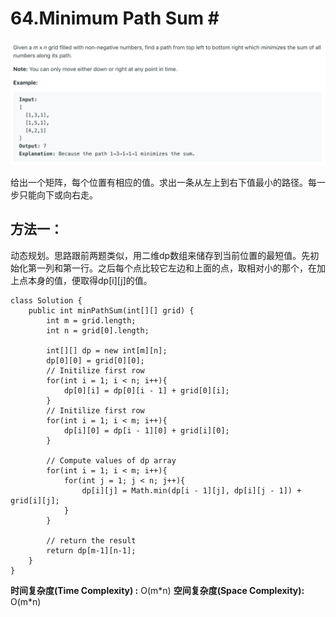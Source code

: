 # 64.Minimum Path Sum \#

![](.gitbook/assets/image%20%2850%29.png)

给出一个矩阵，每个位置有相应的值。求出一条从左上到右下值最小的路径。每一步只能向下或向右走。

## 方法一：

动态规划。思路跟前两题类似，用二维dp数组来储存到当前位置的最短值。先初始化第一列和第一行。之后每个点比较它左边和上面的点，取相对小的那个，在加上点本身的值，便取得dp\[i\]\[j\]的值。

```text
class Solution {
    public int minPathSum(int[][] grid) {
        int m = grid.length;
        int n = grid[0].length;
        
        int[][] dp = new int[m][n];
        dp[0][0] = grid[0][0];
        // Initilize first row
        for(int i = 1; i < n; i++){
            dp[0][i] = dp[0][i - 1] + grid[0][i];
        }
        // Initilize first row
        for(int i = 1; i < m; i++){
            dp[i][0] = dp[i - 1][0] + grid[i][0];
        }
        
        // Compute values of dp array
        for(int i = 1; i < m; i++){
            for(int j = 1; j < n; j++){
                dp[i][j] = Math.min(dp[i - 1][j], dp[i][j - 1]) + grid[i][j];
            }
        }
        
        // return the result
        return dp[m-1][n-1];
    }
}
```

**时间复杂度\(Time Complexity\) :** O\(m\*n\)          **空间复杂度\(Space Complexity\):** O\(m\*n\)

